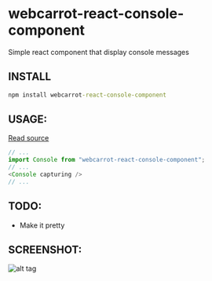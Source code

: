 # webcarrot-react-console-component
Simple react component that display console messages

## INSTALL

```cmd
npm install webcarrot-react-console-component
```

## USAGE:

[Read source](/source/component/Console.js)

```javascript
// ...
import Console from "webcarrot-react-console-component";
// ...
<Console capturing />
// ...
```

## TODO:
* Make it pretty

## SCREENSHOT:

![alt tag](http://webcarrot.eu/github/webcarrot-react-console-component.png)
